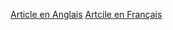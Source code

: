 [Article en Anglais](https://github.com/Damien353/holbertonschool-network/blob/main/what_happens_when_your_type_google_com_in_your_browser_and_press_enter/ArticleEN_what_happen_when_we_type_google_com.md)
[Artcile en Français](https://github.com/Damien353/holbertonschool-network/blob/main/what_happens_when_your_type_google_com_in_your_browser_and_press_enter/ArticleFR_what_happen_when_we_type_google_com.md)
